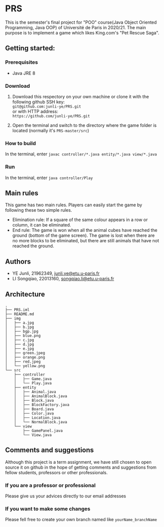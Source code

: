 # PRS
This is the semester's final project for "POO" course(Java Object Oriented Programming, Java OOP) of Université de Paris in 2020/21. 
The main purpose is to implement a game which likes King.com's "Pet Rescue Saga". 


## Getting started:
### Prerequisites
   - Java JRE 8

### Download
1) Download this respectory on your own machine or clone it with the following github SSH key: </br>
`git@github.com:junli-ye/PRS.git` <br>
or with HTTP address: <br>
`https://github.com/junli-ye/PRS.git`

2) Open the terminal and switch to the directory where the game folder is located (normally it's `PRS-master/src`)

### How to build

In the terminal, enter `javac controller/*.java entity/*.java view/*.java`

### Run
In the terminal, enter `java controller/Play`

## Main rules
This game has two main rules. Players can easily start the game by following these two simple rules.
- Elimination rule: If a square of the same colour appears in a row or column, it can be eliminated.
- End rule: The game is won when all the animal cubes have reached the ground (bottom of the game screen). The game is lost when there are no more blocks to be eliminated, but there are still animals that have not reached the ground.

## Authors
   - YE Junli, 21962349, junli.ye@etu.u-paris.fr
   - LI Songqiao, 22013160, songqiao.li@etu.u-paris.fr
   
## Architecture
````
. 
├── PRS.iml
├── README.md
├── img
│   ├── a.jpg
│   ├── b.jpg
│   ├── bgp.jpg
│   ├── blue.png
│   ├── c.jpg
│   ├── d.jpg
│   ├── e.jpg
│   ├── green.jpeg
│   ├── orange.png
│   ├── red.jpeg
│   └── yellow.png
└── src
    ├── controller
    │   ├── Game.java
    │   └── Play.java
    ├── entity
    │   ├── Animal.java
    │   ├── AnimalBlock.java
    │   ├── Block.java
    │   ├── BlockFactory.java
    │   ├── Board.java
    │   ├── Color.java
    │   ├── Location.java
    │   └── NormalBlock.java
    └── view
        ├── GamePanel.java
        └── View.java
````

## Comments and suggestions
Although this project is a term assignment, we have still chosen to open source it on github in the hope of getting 
comments and suggestions from fellow students, professors or other professionals.
### If you are a professor or professional
Please give us your advices directly to our email addresses
### If you want to make some changes
Please fell free to create your own branch named like `yourName_branchName` 

